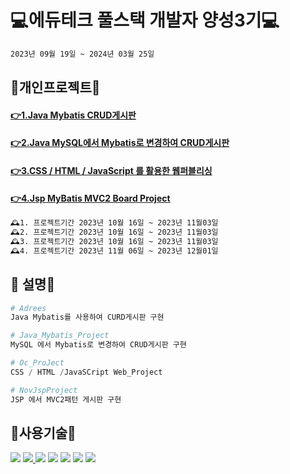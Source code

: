 #  💻에듀테크 풀스택 개발자 양성3기💻
```bash
2023년 09월 19일 ~ 2024년 03월 25일
```

## 🔨개인프로젝트🔨
#### [👉1.Java Mybatis CRUD게시판](Addrees/README.md)
#### [👉2.Java MySQL에서 Mybatis로 변경하여 CRUD게시판](Java_Mybatis_Project/README.md)
#### [👉3.CSS / HTML / JavaScript 를 활용한 웹퍼블리싱](Oc_ProJect/README.md)
#### [👉4.Jsp MyBatis MVC2 Board Project](NovJspProject/README.md)

```bash
🕰️1. 프로젝트기간 2023년 10월 16일 ~ 2023년 11월03일
🕰️2. 프로젝트기간 2023년 10월 16일 ~ 2023년 11월03일
🕰️3. 프로젝트기간 2023년 10월 16일 ~ 2023년 11월03일
🕰️4. 프로젝트기간 2023년 11월 06일 ~ 2023년 12월01일
```

## 👋 설명👋

```python
# Adrees
Java Mybatis를 사용하여 CURD게시판 구현

# Java_Mybatis_Project
MySQL 에서 Mybatis로 변경하여 CRUD게시판 구현

# Oc_ProJect
CSS / HTML /JavaSCript Web_Project

# NovJspProject
JSP 에서 MVC2패턴 게시판 구현

```
## :page_with_curl:사용기술:page_with_curl:
<a href="Java_Mybatis_Project/boards.sql"><img src="https://img.shields.io/badge/mysql-%2300f.svg?style=for-the-badge&logo=mysql&logoColor=white"/></a>
<a href="#"><img src="https://img.shields.io/badge/Java-ED8B00?style=for-the-badge&logo=openjdk&logoColor=white"/> </a>
<a href="#"><img src="https://img.shields.io/badge/MariaDB-003545?style=for-the-badge&logo=mariadb&logoColor=white"/></a>
<a href="#"><img src="https://img.shields.io/badge/HTML5-E34F26?style=flat&logo=HTML5&logoColor=white" /></a>
<a href="#"><img src="https://img.shields.io/badge/CSS3-1572B6?style=flat&logo=CSS3&logoColor=white" /></a>
<a href="#"><img src="https://img.shields.io/badge/JavaScript-F7DF1E?style=flat&logo=JavaScript&logoColor=white" /></a>
<a href="https://github.com/wwnoov/ww_project/blob/cb76ed09290a3929ac4769069b98cf9f38fbbe06/Java_Mybatis_Project/boards.sql#L1C1-L7C3"><img src="https://img.shields.io/badge/Mybatis-%2300f.svg?style=for-the-badge&logo=Mybatis&logoColor=white"/></a>


